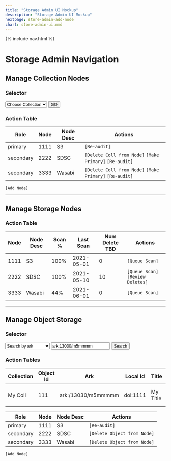 ```yaml
---
title: "Storage Admin UI Mockup"
description: "Storage Admin UI Mockup"
nextpage: store-admin-add-node
chart: store-admin-ui.mmd
---
```


{% include nav.html %}

# Storage Admin Navigation

## Manage Collection Nodes

### Selector

<select>
  <option>Choose Collection</option>
</select>
<button>GO</button>

### Action Table

| Role | Node | Node Desc | Actions |
|---------|-----|----------|---------|
| primary | 1111 | S3 | `[Re-audit]` |
| secondary | 2222 | SDSC | `[Delete Coll from Node]` `[Make Primary]` `[Re-audit]` |
| secondary | 3333 | Wasabi | `[Delete Coll from Node]` `[Make Primary]` `[Re-audit]` |
`[Add Node]`


---

## Manage Storage Nodes

### Action Table

|Node | Node Desc |Scan %|Last Scan |Num Delete TBD| Actions |
|---------|-----|---|----------|---------|-------|
| 1111 | S3 | 100%| 2021-05-01 | 0 | `[Queue Scan]`|
| 2222 | SDSC | 100%|2021-05-10 | 10 | `[Queue Scan]` `[Review Deletes]` |
| 3333 | Wasabi | 44%| 2021-06-01 | 0 | `[Queue Scan]`|

---

## Manage Object Storage

### Selector

<select>
  <option>Search by ark</option>
  <option>Search by localid</option>
  <option>Search by object_id</option>
</select>
<input type="text" value="ark:13030/m5mmmm"/>
<button>Search</button>

### Action Tables

|Collection|Object Id| Ark | Local Id | Title | Actions |
|---|---------|-----|----------|-------|---------|
|My Coll| 111| ark:/13030/m5mmmmm | doi:1111| My Title | `[Delete Obj]` `[Trigger Replic]`|


|Role| Node | Node Desc | Actions |
|---------|-----|----------|---------|
| primary | 1111 | S3 | `[Re-audit]`|
| secondary | 2222 | SDSC | `[Delete Object from Node]`|
| secondary | 3333 | Wasabi | `[Delete Object from Node]`|
`[Add Node]`
